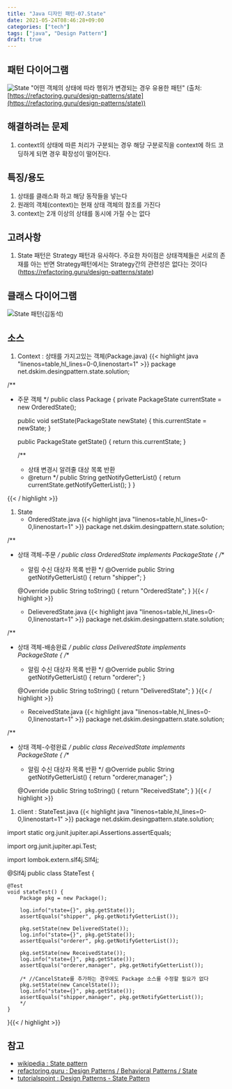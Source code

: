 ```yaml
---
title: "Java 디자인 패턴-07.State"
date: 2021-05-24T08:46:28+09:00
categories: ["tech"]
tags: ["java", "Design Pattern"]
draft: true
---
```


## 패턴 다이어그램

![State](https://refactoring.guru/images/patterns/content/state/state-en-2x.png?id=dfd427a938223ae88029 "State")
"어떤 객체의 상태에 따라 행위가 변경되는 경우 유용한 패턴"
(출처:[https://refactoring.guru/design-patterns/state](https://refactoring.guru/design-patterns/state))

## 해결하려는 문제

1. context의 상태에 따른 처리가 구분되는 경우 해당 구분로직을 context에 하드 코딩하게 되면 경우 확장성이 떨어진다.

## 특징/용도
1. 상태를 클래스화 하고 해당 동작들을 넣는다
1. 원래의 객체(context)는 현재 상태 객체의 참조를 가진다
1. context는 2개 이상의 상태를 동시에 가질 수는 없다

## 고려사항

1. State 패턴은 Strategy 패턴과 유사하다. 주요한 차이점은 상태객체들은 서로의 존재를 아는 반면 Strategy패턴에서는 Strategy간의 관련성은 없다는 것이다(https://refactoring.guru/design-patterns/state)

## 클래스 다이어그램

![State 패턴(김동석)](https://www.plantuml.com/plantuml/png/dLEzJiCm49xnKrYLK9EXoLuGwb293XGgu0MS-9gOnabbNu8gG0Af6qY84GawCuB4mYkLz1rm4re8b85wEj_TztDdkQMHAKnbH8-G8T3PpTDi_6fDtoxVR-_pyQDDI2WuK9137549qWEbgoaC4wu9GO4H_CaI0kEWQ8Wur4tN3GI6gUVuYNIzA0Mk1qAw9onZRT0YY7iC4LIiIJz9J43poLq-Vicl7wRFLtIJ6mchDZB7wNOTpkkqtkaqfQmPiqJ41j1dFj0UymSiWDBH6TaOfbuaVEDGYJYW0U1-Wg8_seMvrfxGQDdaWX0_ObhJ0yKLyFMmROW4PB0s_X1y4DcwwC-n2vmIsPoYiWa_LGfYB2vRI-ui4PngADDM1H33QH7Oo-PAELY0x7yQBL37e75kjTHVPCgsYipskUDyVvKLrHzxNz5HsImXNmuQZPt5LAkp5SRV1TA2c9jVz040 "State 패턴(김동석)")

## 소스
1. Context : 상태를 가지고있는 객체(Package.java)
{{< highlight java "linenos=table,hl_lines=0-0,linenostart=1" >}}
package net.dskim.desingpattern.state.solution;

/**
 * 주문 객체
 */
public class Package {
	private PackageState currentState = new OrderedState();

	public void setState(PackageState newState) {
		this.currentState = newState;
	}

	public PackageState getState() {
		return this.currentState;
	}

	/**
	 * 상태 변경시 알려줄 대상 목록 반환
	 * @return
	 */
	public String getNotifyGetterList() {
		return currentState.getNotifyGetterList();
	}
}

{{< / highlight >}}
1. State
	* OrderedState.java
{{< highlight java "linenos=table,hl_lines=0-0,linenostart=1" >}}
package net.dskim.desingpattern.state.solution;

/**
 * 상태 객체-주문
 */
public class OrderedState implements PackageState {
	/**
	 * 알림 수신 대상자 목록 반환
	 */	
	@Override
	public String getNotifyGetterList() {
		return "shipper";
	}
		
	@Override
	public String toString() {
		return "OrderedState";
	}
}{{< / highlight >}}
	* DelieveredState.java
{{< highlight java "linenos=table,hl_lines=0-0,linenostart=1" >}}
package net.dskim.desingpattern.state.solution;

/**
 * 상태 객체-배송완료
 */
public class DeliveredState implements PackageState {
	/**
	 * 알림 수신 대상자 목록 반환
	 */
	@Override
	public String getNotifyGetterList() {
		return "orderer";
	}

	@Override
	public String toString() {
		return "DeliveredState";
	}
}{{< / highlight >}}	
	* ReceivedState.java
{{< highlight java "linenos=table,hl_lines=0-0,linenostart=1" >}}
package net.dskim.desingpattern.state.solution;

/**
 * 상태 객체-수령완료
 */
public class ReceivedState implements PackageState {
	/**
	 * 알림 수신 대상자 목록 반환
	 */	
	@Override
	public String getNotifyGetterList() {
		return "orderer,manager";
	}

	@Override
	public String toString() {
		return "ReceivedState";
	}
}{{< / highlight >}}
1. client : StateTest.java
{{< highlight java "linenos=table,hl_lines=0-0,linenostart=1" >}}
package net.dskim.desingpattern.state.solution;

import static org.junit.jupiter.api.Assertions.assertEquals;

import org.junit.jupiter.api.Test;

import lombok.extern.slf4j.Slf4j;

@Slf4j
public class StateTest {

	@Test
	void stateTest() {
		Package pkg = new Package();
		
		log.info("state={}", pkg.getState());
		assertEquals("shipper", pkg.getNotifyGetterList());

		pkg.setState(new DeliveredState());
		log.info("state={}", pkg.getState());
		assertEquals("orderer", pkg.getNotifyGetterList());

		pkg.setState(new ReceivedState());
		log.info("state={}", pkg.getState());
		assertEquals("orderer,manager", pkg.getNotifyGetterList());

		/* //CancelState를 추가하는 경우에도 Package 소스를 수정할 필요가 없다
		pkg.setState(new CancelState());
		log.info("state={}", pkg.getState());
		assertEquals("shipper,manager", pkg.getNotifyGetterList());
		*/
	}
}{{< / highlight >}}


## 참고

* [wikipedia : State pattern](https://en.wikipedia.org/wiki/State_pattern)
* [refactoring.guru : Design Patterns / Behavioral Patterns / State](https://refactoring.guru/design-patterns/state)
* [tutorialspoint : Design Patterns - State Pattern](https://www.tutorialspoint.com/design_pattern/state_pattern.htm)
